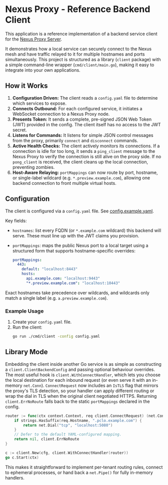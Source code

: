 # Nexus Proxy - Reference Backend Client

This application is a reference implementation of a backend service client for the [Nexus Proxy Server](https://github.com/AtDexters-Lab/nexus-proxy-server).

It demonstrates how a local service can securely connect to the Nexus mesh and have traffic relayed to it for multiple hostnames and ports simultaneously. This project is structured as a library (`client` package) with a simple command-line wrapper (`cmd/client/main.go`), making it easy to integrate into your own applications.

## How it Works

1.  **Configuration Driven:** The client reads a `config.yaml` file to determine which services to expose.
2.  **Connects Outbound:** For each configured service, it initiates a WebSocket connection to a Nexus Proxy node.
3.  **Presents Token:** It sends a complete, pre-signed JSON Web Token (JWT) provided in the config. The client itself has no access to the JWT secret.
4.  **Listens for Commands:** It listens for simple JSON control messages from the proxy, primarily `connect` and `disconnect` commands.
5.  **Active Health Checks:** The client actively monitors its connections. If a connection is idle for too long, it sends a `ping_client` message to the Nexus Proxy to verify the connection is still alive on the proxy side. If no `pong_client` is received, the client cleans up the local connection, preventing zombies.
6.  **Host-Aware Relaying:** `portMappings` can now route by port, hostname, or single-label wildcard (e.g. `*.preview.example.com`), allowing one backend connection to front multiple virtual hosts.

## Configuration

The client is configured via a `config.yaml` file.
See [config.example.yaml](config.example.yaml).

Key fields:

- `hostnames`: list every FQDN (or `*.example.com` wildcard) this backend will serve. These must line up with the JWT claims you provision.
- `portMappings`: maps the public Nexus port to a local target using a structured form that supports hostname-specific overrides:

    ```yaml
    portMappings:
      443:
        default: "localhost:8443"
        hosts:
          api.example.com: "localhost:9443"
          "*.preview.example.com": "localhost:10443"
    ```

 Exact hostnames take precedence over wildcards, and wildcards only match a single label (e.g. `a.preview.example.com`).

### Example Usage

1.  Create your `config.yaml` file.
2.  Run the client:
    ```bash
    go run ./cmd/client -config config.yaml
    ```

## Library Mode

Embedding the client inside another Go service is as simple as constructing a
`client.ClientBackendConfig` and passing optional behaviour overrides. The most
useful hook is `client.WithConnectHandler`, which lets you choose the local
destination for each inbound request (or even serve it with an in-memory
`net.Conn`). `ConnectRequest` now includes an `IsTLS` flag that mirrors the
proxy's TLS detection, so your handler can apply different routing or wrap the
dial in TLS when the original client negotiated HTTPS. Returning
`client.ErrNoRoute` falls back to the static `portMappings` declared in the
config.

```go
router := func(ctx context.Context, req client.ConnectRequest) (net.Conn, error) {
    if strings.HasSuffix(req.Hostname, ".pclo.example.com") {
        return net.Dial("tcp", "localhost:5080")
    }
    // Defer to the default YAML-configured mapping.
    return nil, client.ErrNoRoute
}

c := client.New(cfg, client.WithConnectHandler(router))
go c.Start(ctx)
```

This makes it straightforward to implement per-tenant routing rules, connect to
ephemeral processes, or hand back a `net.Pipe()` for fully in-memory handlers.
